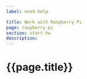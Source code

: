 ```yaml
---
label: need-help

title: Work with Raspberry Pi
page: raspberry-pi
section: start-hw
description:
---
```


# {{page.title}}
